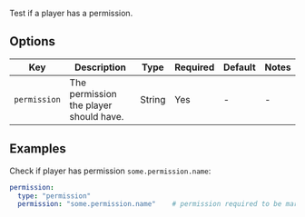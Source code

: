 Test if a player has a permission.

## Options

| Key          | Description                            | Type   | Required | Default | Notes |
|--------------|----------------------------------------|--------|----------|---------|-------|
| `permission` | The permission the player should have. | String | Yes      | \-      | \-    |

## Examples

Check if player has permission `some.permission.name`:

``` yaml
permission:
  type: "permission"
  permission: "some.permission.name"    # permission required to be marked as complete
```
